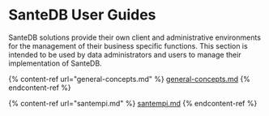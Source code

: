 # SanteDB User Guides

SanteDB solutions provide their own client and administrative environments for the management of their business specific functions. This section is intended to be used by data administrators and users to manage their implementation of SanteDB.

{% content-ref url="general-concepts.md" %}
[general-concepts.md](general-concepts.md)
{% endcontent-ref %}

{% content-ref url="santempi.md" %}
[santempi.md](santempi.md)
{% endcontent-ref %}
